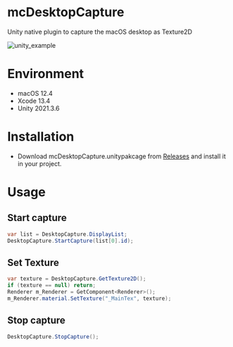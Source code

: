 # mcDesktopCapture

Unity native plugin to capture the macOS desktop as Texture2D

![unity_example](docs/videos/unity_example.gif)  

# Environment
* macOS 12.4
* Xcode 13.4
* Unity 2021.3.6

# Installation
* Download mcDesktopCapture.unitypakcage from [Releases](https://github.com/fuziki/mcDesktopCapture/releases) and install it in your project.

# Usage
## Start capture

```c#
var list = DesktopCapture.DisplayList;
DesktopCapture.StartCapture(list[0].id);
```

## Set Texture

```c#
var texture = DesktopCapture.GetTexture2D();
if (texture == null) return;
Renderer m_Renderer = GetComponent<Renderer>();
m_Renderer.material.SetTexture("_MainTex", texture);
```

## Stop capture

```c#
DesktopCapture.StopCapture();
```
